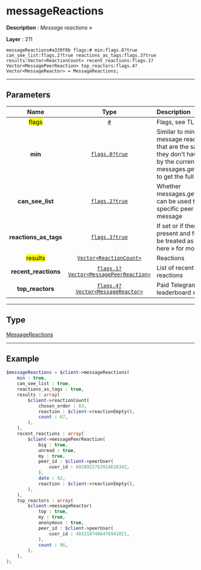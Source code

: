 # messageReactions

**Description** : *Message reactions »*

**Layer** : 211

```tl
messageReactions#a339f0b flags:# min:flags.0?true can_see_list:flags.2?true reactions_as_tags:flags.3?true results:Vector<ReactionCount> recent_reactions:flags.1?Vector<MessagePeerReaction> top_reactors:flags.4?Vector<MessageReactor> = MessageReactions;
```

---

## Parameters

| Name | Type | Description |
| :---: | :---: | :--- |
| <mark>flags</mark> | [`#`](type/#) | Flags, see TL conditional fields |
| **min** | [`flags.0?true`](type/true) | Similar to min objects, used for message reaction » constructors that are the same for all users so they don't have the reactions sent by the current user (you can use messages.getMessagesReactions to get the full reaction info) |
| **can_see_list** | [`flags.2?true`](type/true) | Whether messages.getMessageReactionsList can be used to see how each specific peer reacted to the message |
| **reactions_as_tags** | [`flags.3?true`](type/true) | If set or if there are no reactions, all present and future reactions should be treated as message tags, see here » for more info |
| <mark>results</mark> | [`Vector<ReactionCount>`](type/ReactionCount) | Reactions |
| **recent_reactions** | [`flags.1?Vector<MessagePeerReaction>`](type/MessagePeerReaction) | List of recent peers and their reactions |
| **top_reactors** | [`flags.4?Vector<MessageReactor>`](type/MessageReactor) | Paid Telegram Star reactions leaderboard » for this message |

---

## Type

[MessageReactions](type/MessageReactions)

---

## Example

```php
$messageReactions = $client->messageReactions(
	min : true,
	can_see_list : true,
	reactions_as_tags : true,
	results : array(
		$client->reactionCount(
			chosen_order : 83,
			reaction : $client->reactionEmpty(),
			count : 67,
		),
	),
	recent_reactions : array(
		$client->messagePeerReaction(
			big : true,
			unread : true,
			my : true,
			peer_id : $client->peerUser(
				user_id : 6928922763914610342,
			),
			date : 92,
			reaction : $client->reactionEmpty(),
		),
	),
	top_reactors : array(
		$client->messageReactor(
			top : true,
			my : true,
			anonymous : true,
			peer_id : $client->peerUser(
				user_id : 4032187486476941021,
			),
			count : 96,
		),
	),
);
```
